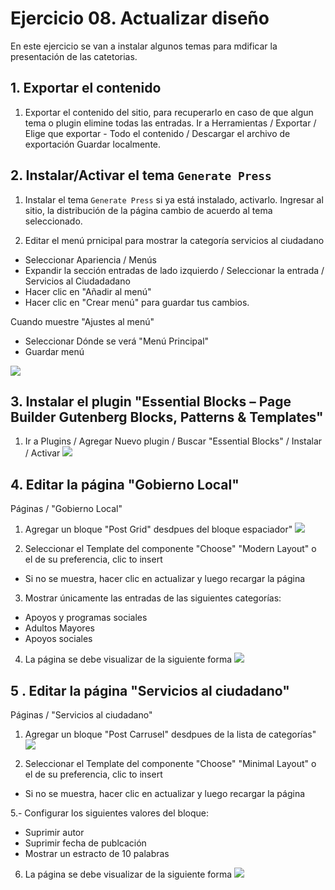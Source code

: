 # Ejercicio 08. Actualizar diseño
En este ejercicio se van a instalar algunos temas para mdificar la presentación de las catetorias.

## 1. Exportar el contenido
1. Exportar el contenido del sitio, para recuperarlo en caso de que algun tema o plugin elimine todas las entradas.
Ir a Herramientas / Exportar  / Elige que exportar - Todo el contenido  / Descargar el archivo de exportación
Guardar localmente.

## 2. Instalar/Activar el tema `Generate Press`
1. Instalar el tema `Generate Press` si ya está instalado, activarlo.
Ingresar al sitio, la distribución de la página cambio de acuerdo al tema seleccionado.

2.  Editar el menú prnicipal para mostrar la categoría servicios al ciudadano
- Seleccionar Apariencia / Menús
- Expandir la sección entradas de lado izquierdo / Seleccionar la entrada / Servicios al Ciudadadano
- Hacer clic en "Añadir al menú" 
- Hacer  clic en "Crear menú" para guardar tus cambios.

Cuando muestre "Ajustes al menú"
-  Seleccionar Dónde se verá "Menú Principal"
-  Guardar menú

![](https://i.imgur.com/2LBq4JC.jpeg)

## 3. Instalar el plugin "Essential Blocks – Page Builder Gutenberg Blocks, Patterns & Templates"
1. Ir a Plugins / Agregar Nuevo plugin / Buscar "Essential Blocks" / Instalar / Activar 
![](https://i.imgur.com/fvvlpzP.png)
## 4.  Editar la página "Gobierno Local"
Páginas /  "Gobierno Local"

1. Agregar un bloque "Post Grid" desdpues del bloque espaciador"
![](https://i.imgur.com/t8NcwVZ.png)

2. Seleccionar el Template del componente "Choose"  "Modern Layout" o el de su preferencia, clic to insert
- Si no se muestra, hacer clic en actualizar y luego recargar la página

3. Mostrar únicamente las entradas de las siguientes categorías:
- Apoyos y programas sociales
- Adultos Mayores
- Apoyos sociales

4. La página se debe visualizar de la siguiente forma
![](https://i.imgur.com/WsBWtYA.jpeg)

## 5 . Editar la página "Servicios al ciudadano"

Páginas /  "Servicios al ciudadano"


1. Agregar un bloque "Post Carrusel" desdpues de la lista de categorías"
![](https://i.imgur.com/AWT73yc.png)

4. Seleccionar el Template del componente "Choose"  "Minimal Layout" o el de su preferencia, clic to insert
- Si no se muestra, hacer clic en actualizar y luego recargar la página

5.- Configurar los siguientes valores del bloque:
- Suprimir autor
- Suprimir fecha de publcación
- Mostrar un estracto de 10 palabras


6. La página se debe visualizar de la siguiente forma
![](https://i.imgur.com/90yMUH0.jpeg)





<!--stackedit_data:
eyJoaXN0b3J5IjpbLTM0NDAxNTgyNywxMTI2NDU3NjEsODk5Nz
M4NTA1LC0xMDY3MDYxNDEwLC0xNjMyODkzMDE0XX0=
-->
